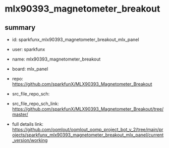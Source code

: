 # mlx90393_magnetometer_breakout
 
## summary 
* id: sparkfunx_mlx90393_magnetometer_breakout_mlx_panel
* user: sparkfunx
* name: mlx90393_magnetometer_breakout
* board: mlx_panel
* repo: https://github.com/sparkfunX/MLX90393_Magnetometer_Breakout



* src_file_repo_sch: 
* src_file_repo_sch_link: https://github.com/sparkfunX/MLX90393_Magnetometer_Breakout/tree/master/
* full details link: https://github.com/oomlout/oomlout_oomp_project_bot_v_2/tree/main/projects/sparkfunx_mlx90393_magnetometer_breakout_mlx_panel/current_version/working  







